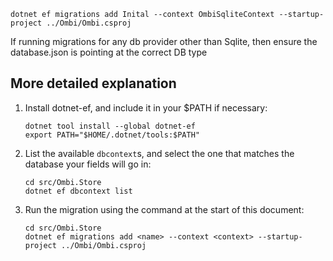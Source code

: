 ```
dotnet ef migrations add Inital --context OmbiSqliteContext --startup-project ../Ombi/Ombi.csproj
```

If running migrations for any db provider other than Sqlite, then ensure the database.json is pointing at the correct DB type


## More detailed explanation

1. Install dotnet-ef, and include it in your $PATH if necessary:

    ```
    dotnet tool install --global dotnet-ef
    export PATH="$HOME/.dotnet/tools:$PATH"
    ```

1. List the available `dbcontext`s, and select the one that matches the database your fields will go in:

    ```
    cd src/Ombi.Store
    dotnet ef dbcontext list
    ```

1. Run the migration using the command at the start of this document: 

    ```
    cd src/Ombi.Store
    dotnet ef migrations add <name> --context <context> --startup-project ../Ombi/Ombi.csproj
    ```
